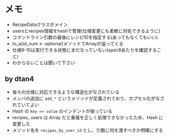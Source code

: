 メモ
==================
* RecipeDataクラスがメイン
* usersとrecipes情報をhashで管理(仕様変更にも柔軟に対処できるように)
* コマンドライン引数の最後にレシピIDを指定する(あってもなくてもいい)
* to_a(id_num <- optional)メソッドでArrayが返ってくる
* 仕様9-10は実行できる状態にまだなっていない(spec8あたりを確認すること)
* わからないことは聞いて下さい

## by dtan4
* 後々の仕様に対応できるような構造化がなされている
* メンバの追加に `add_*` というメソッドが定義されており、カプセル化がなされていてよい
* Hash の `key => value` のインデントが揃っている
* recipes, users は Array だと重複を正しく処理できなかったため、Hash に変更した
* メソッド名を `recipes_by_user_id` とし、引数に何を渡すべきか明確にする
